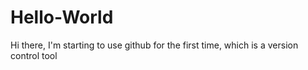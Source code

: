 # Hello-World
Hi there,
I'm starting to use github for the first time, which is a version control tool
